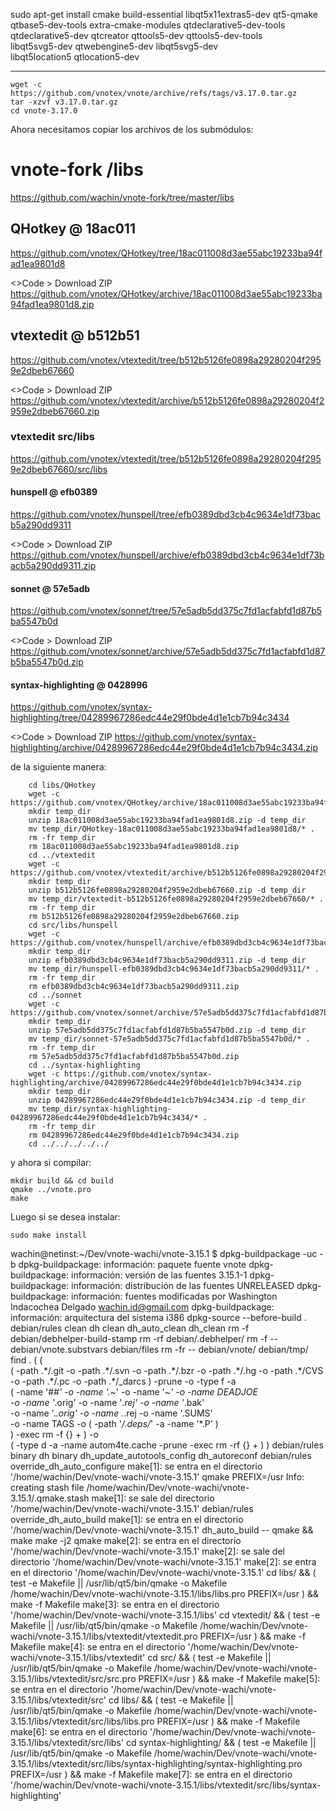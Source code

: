 

sudo apt-get install cmake build-essential libqt5x11extras5-dev qt5-qmake \
     qtbase5-dev-tools extra-cmake-modules qtdeclarative5-dev-tools \
     qtdeclarative5-dev qtcreator qttools5-dev qttools5-dev-tools \
     libqt5svg5-dev qtwebengine5-dev libqt5svg5-dev \
     libqt5location5 qtlocation5-dev
     
- - - - - - 	
	
   ```
   wget -c https://github.com/vnotex/vnote/archive/refs/tags/v3.17.0.tar.gz
   tar -xzvf v3.17.0.tar.gz
   cd vnote-3.17.0
   ``` 

Ahora necesitamos copiar los archivos de los submódulos:

# vnote-fork /libs
https://github.com/wachin/vnote-fork/tree/master/libs

## QHotkey @ 18ac011
https://github.com/vnotex/QHotkey/tree/18ac011008d3ae55abc19233ba94fad1ea9801d8

<>Code > Download ZIP
https://github.com/vnotex/QHotkey/archive/18ac011008d3ae55abc19233ba94fad1ea9801d8.zip

## vtextedit @ b512b51
https://github.com/vnotex/vtextedit/tree/b512b5126fe0898a29280204f2959e2dbeb67660

<>Code > Download ZIP
https://github.com/vnotex/vtextedit/archive/b512b5126fe0898a29280204f2959e2dbeb67660.zip

### vtextedit src/libs
https://github.com/vnotex/vtextedit/tree/b512b5126fe0898a29280204f2959e2dbeb67660/src/libs

#### hunspell @ efb0389
https://github.com/vnotex/hunspell/tree/efb0389dbd3cb4c9634e1df73bacb5a290dd9311

<>Code > Download ZIP
https://github.com/vnotex/hunspell/archive/efb0389dbd3cb4c9634e1df73bacb5a290dd9311.zip

#### sonnet @ 57e5adb
https://github.com/vnotex/sonnet/tree/57e5adb5dd375c7fd1acfabfd1d87b5ba5547b0d

<>Code > Download ZIP
https://github.com/vnotex/sonnet/archive/57e5adb5dd375c7fd1acfabfd1d87b5ba5547b0d.zip

#### syntax-highlighting @ 0428996
https://github.com/vnotex/syntax-highlighting/tree/04289967286edc44e29f0bde4d1e1cb7b94c3434

<>Code > Download ZIP
https://github.com/vnotex/syntax-highlighting/archive/04289967286edc44e29f0bde4d1e1cb7b94c3434.zip


de la siguiente manera:

```
	cd libs/QHotkey
	wget -c https://github.com/vnotex/QHotkey/archive/18ac011008d3ae55abc19233ba94fad1ea9801d8.zip
	mkdir temp_dir
	unzip 18ac011008d3ae55abc19233ba94fad1ea9801d8.zip -d temp_dir
	mv temp_dir/QHotkey-18ac011008d3ae55abc19233ba94fad1ea9801d8/* .
	rm -fr temp_dir
	rm 18ac011008d3ae55abc19233ba94fad1ea9801d8.zip
	cd ../vtextedit
	wget -c https://github.com/vnotex/vtextedit/archive/b512b5126fe0898a29280204f2959e2dbeb67660.zip
	mkdir temp_dir
	unzip b512b5126fe0898a29280204f2959e2dbeb67660.zip -d temp_dir
	mv temp_dir/vtextedit-b512b5126fe0898a29280204f2959e2dbeb67660/* .
	rm -fr temp_dir
	rm b512b5126fe0898a29280204f2959e2dbeb67660.zip
	cd src/libs/hunspell
	wget -c https://github.com/vnotex/hunspell/archive/efb0389dbd3cb4c9634e1df73bacb5a290dd9311.zip
	mkdir temp_dir
	unzip efb0389dbd3cb4c9634e1df73bacb5a290dd9311.zip -d temp_dir
	mv temp_dir/hunspell-efb0389dbd3cb4c9634e1df73bacb5a290dd9311/* .
	rm -fr temp_dir
	rm efb0389dbd3cb4c9634e1df73bacb5a290dd9311.zip
	cd ../sonnet
	wget -c https://github.com/vnotex/sonnet/archive/57e5adb5dd375c7fd1acfabfd1d87b5ba5547b0d.zip
	mkdir temp_dir
	unzip 57e5adb5dd375c7fd1acfabfd1d87b5ba5547b0d.zip -d temp_dir
	mv temp_dir/sonnet-57e5adb5dd375c7fd1acfabfd1d87b5ba5547b0d/* .
	rm -fr temp_dir
	rm 57e5adb5dd375c7fd1acfabfd1d87b5ba5547b0d.zip
	cd ../syntax-highlighting
	wget -c https://github.com/vnotex/syntax-highlighting/archive/04289967286edc44e29f0bde4d1e1cb7b94c3434.zip
	mkdir temp_dir
	unzip 04289967286edc44e29f0bde4d1e1cb7b94c3434.zip -d temp_dir
	mv temp_dir/syntax-highlighting-04289967286edc44e29f0bde4d1e1cb7b94c3434/* .
	rm -fr temp_dir
	rm 04289967286edc44e29f0bde4d1e1cb7b94c3434.zip
	cd ../../../../../
```

y ahora si compilar:

```
mkdir build && cd build
qmake ../vnote.pro
make

```

Luego si se desea instalar:

```
sudo make install
```



wachin@netinst:~/Dev/vnote-wachi/vnote-3.15.1
$ dpkg-buildpackage -uc -b
dpkg-buildpackage: información: paquete fuente vnote
dpkg-buildpackage: información: versión de las fuentes 3.15.1-1
dpkg-buildpackage: información: distribución de las fuentes UNRELEASED
dpkg-buildpackage: información: fuentes modificadas por Washington Indacochea Delgado <wachin.id@gmail.com>
dpkg-buildpackage: información: arquitectura del sistema i386
 dpkg-source --before-build .
 debian/rules clean
dh clean
   dh_auto_clean
   dh_clean
        rm -f debian/debhelper-build-stamp
        rm -rf debian/.debhelper/
        rm -f -- debian/vnote.substvars debian/files
        rm -fr -- debian/vnote/ debian/tmp/
        find .  \( \( \
                \( -path .\*/.git -o -path .\*/.svn -o -path .\*/.bzr -o -path .\*/.hg -o -path .\*/CVS -o -path .\*/.pc -o -path .\*/_darcs \) -prune -o -type f -a \
                \( -name '#*#' -o -name '.*~' -o -name '*~' -o -name DEADJOE \
                 -o -name '*.orig' -o -name '*.rej' -o -name '*.bak' \
                 -o -name '.*.orig' -o -name .*.rej -o -name '.SUMS' \
                 -o -name TAGS -o \( -path '*/.deps/*' -a -name '*.P' \) \
                \) -exec rm -f {} + \) -o \
                \( -type d -a -name autom4te.cache -prune -exec rm -rf {} + \) \)
 debian/rules binary
dh binary
   dh_update_autotools_config
   dh_autoreconf
   debian/rules override_dh_auto_configure
make[1]: se entra en el directorio '/home/wachin/Dev/vnote-wachi/vnote-3.15.1'
qmake PREFIX=/usr
Info: creating stash file /home/wachin/Dev/vnote-wachi/vnote-3.15.1/.qmake.stash
make[1]: se sale del directorio '/home/wachin/Dev/vnote-wachi/vnote-3.15.1'
   debian/rules override_dh_auto_build
make[1]: se entra en el directorio '/home/wachin/Dev/vnote-wachi/vnote-3.15.1'
dh_auto_build -- qmake && make
        make -j2 qmake
make[2]: se entra en el directorio '/home/wachin/Dev/vnote-wachi/vnote-3.15.1'
make[2]: se sale del directorio '/home/wachin/Dev/vnote-wachi/vnote-3.15.1'
make[2]: se entra en el directorio '/home/wachin/Dev/vnote-wachi/vnote-3.15.1'
cd libs/ && ( test -e Makefile || /usr/lib/qt5/bin/qmake -o Makefile /home/wachin/Dev/vnote-wachi/vnote-3.15.1/libs/libs.pro PREFIX=/usr ) && make -f Makefile 
make[3]: se entra en el directorio '/home/wachin/Dev/vnote-wachi/vnote-3.15.1/libs'
cd vtextedit/ && ( test -e Makefile || /usr/lib/qt5/bin/qmake -o Makefile /home/wachin/Dev/vnote-wachi/vnote-3.15.1/libs/vtextedit/vtextedit.pro PREFIX=/usr ) && make -f Makefile 
make[4]: se entra en el directorio '/home/wachin/Dev/vnote-wachi/vnote-3.15.1/libs/vtextedit'
cd src/ && ( test -e Makefile || /usr/lib/qt5/bin/qmake -o Makefile /home/wachin/Dev/vnote-wachi/vnote-3.15.1/libs/vtextedit/src/src.pro PREFIX=/usr ) && make -f Makefile 
make[5]: se entra en el directorio '/home/wachin/Dev/vnote-wachi/vnote-3.15.1/libs/vtextedit/src'
cd libs/ && ( test -e Makefile || /usr/lib/qt5/bin/qmake -o Makefile /home/wachin/Dev/vnote-wachi/vnote-3.15.1/libs/vtextedit/src/libs/libs.pro PREFIX=/usr ) && make -f Makefile 
make[6]: se entra en el directorio '/home/wachin/Dev/vnote-wachi/vnote-3.15.1/libs/vtextedit/src/libs'
cd syntax-highlighting/ && ( test -e Makefile || /usr/lib/qt5/bin/qmake -o Makefile /home/wachin/Dev/vnote-wachi/vnote-3.15.1/libs/vtextedit/src/libs/syntax-highlighting/syntax-highlighting.pro PREFIX=/usr ) && make -f Makefile 
make[7]: se entra en el directorio '/home/wachin/Dev/vnote-wachi/vnote-3.15.1/libs/vtextedit/src/libs/syntax-highlighting'


